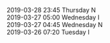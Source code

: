 2019-03-28 23:45 Thursday  N  
2019-03-27 05:00 Wednesday  I  
2019-03-27 04:45 Wednesday  N  
2019-03-26 07:20 Tuesday  I  
